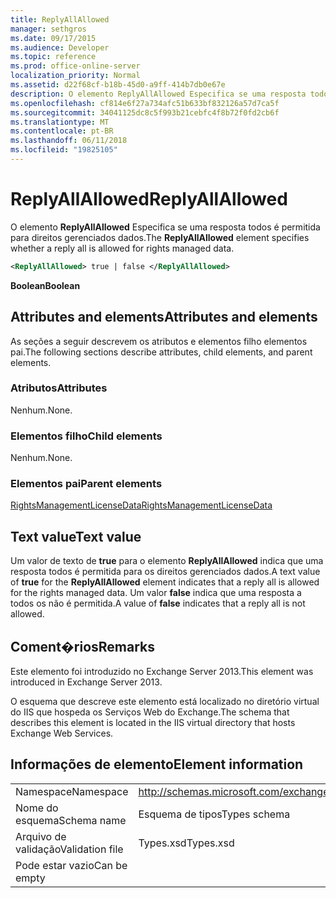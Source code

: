 ```yaml
---
title: ReplyAllAllowed
manager: sethgros
ms.date: 09/17/2015
ms.audience: Developer
ms.topic: reference
ms.prod: office-online-server
localization_priority: Normal
ms.assetid: d22f68cf-b18b-45d0-a9ff-414b7db0e67e
description: O elemento ReplyAllAllowed Especifica se uma resposta todos é permitida para direitos gerenciados dados.
ms.openlocfilehash: cf814e6f27a734afc51b633bf832126a57d7ca5f
ms.sourcegitcommit: 34041125dc8c5f993b21cebfc4f8b72f0fd2cb6f
ms.translationtype: MT
ms.contentlocale: pt-BR
ms.lasthandoff: 06/11/2018
ms.locfileid: "19825105"
---
```

# <a name="replyallallowed"></a><span data-ttu-id="357c6-103">ReplyAllAllowed</span><span class="sxs-lookup"><span data-stu-id="357c6-103">ReplyAllAllowed</span></span>

<span data-ttu-id="357c6-104">O elemento **ReplyAllAllowed** Especifica se uma resposta todos é permitida para direitos gerenciados dados.</span><span class="sxs-lookup"><span data-stu-id="357c6-104">The **ReplyAllAllowed** element specifies whether a reply all is allowed for rights managed data.</span></span> 
  
```XML
<ReplyAllAllowed> true | false </ReplyAllAllowed>
```

 <span data-ttu-id="357c6-105">**Boolean**</span><span class="sxs-lookup"><span data-stu-id="357c6-105">**Boolean**</span></span>
## <a name="attributes-and-elements"></a><span data-ttu-id="357c6-106">Attributes and elements</span><span class="sxs-lookup"><span data-stu-id="357c6-106">Attributes and elements</span></span>

<span data-ttu-id="357c6-107">As seções a seguir descrevem os atributos e elementos filho elementos pai.</span><span class="sxs-lookup"><span data-stu-id="357c6-107">The following sections describe attributes, child elements, and parent elements.</span></span>
  
### <a name="attributes"></a><span data-ttu-id="357c6-108">Atributos</span><span class="sxs-lookup"><span data-stu-id="357c6-108">Attributes</span></span>

<span data-ttu-id="357c6-109">Nenhum.</span><span class="sxs-lookup"><span data-stu-id="357c6-109">None.</span></span>
  
### <a name="child-elements"></a><span data-ttu-id="357c6-110">Elementos filho</span><span class="sxs-lookup"><span data-stu-id="357c6-110">Child elements</span></span>

<span data-ttu-id="357c6-111">Nenhum.</span><span class="sxs-lookup"><span data-stu-id="357c6-111">None.</span></span>
  
### <a name="parent-elements"></a><span data-ttu-id="357c6-112">Elementos pai</span><span class="sxs-lookup"><span data-stu-id="357c6-112">Parent elements</span></span>

[<span data-ttu-id="357c6-113">RightsManagementLicenseData</span><span class="sxs-lookup"><span data-stu-id="357c6-113">RightsManagementLicenseData</span></span>](rightsmanagementlicensedata.md)
  
## <a name="text-value"></a><span data-ttu-id="357c6-114">Text value</span><span class="sxs-lookup"><span data-stu-id="357c6-114">Text value</span></span>

<span data-ttu-id="357c6-115">Um valor de texto de **true** para o elemento **ReplyAllAllowed** indica que uma resposta todos é permitida para os direitos gerenciados dados.</span><span class="sxs-lookup"><span data-stu-id="357c6-115">A text value of **true** for the **ReplyAllAllowed** element indicates that a reply all is allowed for the rights managed data.</span></span> <span data-ttu-id="357c6-116">Um valor **false** indica que uma resposta a todos os não é permitida.</span><span class="sxs-lookup"><span data-stu-id="357c6-116">A value of **false** indicates that a reply all is not allowed.</span></span> 
  
## <a name="remarks"></a><span data-ttu-id="357c6-117">Coment�rios</span><span class="sxs-lookup"><span data-stu-id="357c6-117">Remarks</span></span>

<span data-ttu-id="357c6-118">Este elemento foi introduzido no Exchange Server 2013.</span><span class="sxs-lookup"><span data-stu-id="357c6-118">This element was introduced in Exchange Server 2013.</span></span>
  
<span data-ttu-id="357c6-119">O esquema que descreve este elemento está localizado no diretório virtual do IIS que hospeda os Serviços Web do Exchange.</span><span class="sxs-lookup"><span data-stu-id="357c6-119">The schema that describes this element is located in the IIS virtual directory that hosts Exchange Web Services.</span></span>
  
## <a name="element-information"></a><span data-ttu-id="357c6-120">Informações de elemento</span><span class="sxs-lookup"><span data-stu-id="357c6-120">Element information</span></span>

|||
|:-----|:-----|
|<span data-ttu-id="357c6-121">Namespace</span><span class="sxs-lookup"><span data-stu-id="357c6-121">Namespace</span></span>  <br/> |http://schemas.microsoft.com/exchange/services/2006/types  <br/> |
|<span data-ttu-id="357c6-122">Nome do esquema</span><span class="sxs-lookup"><span data-stu-id="357c6-122">Schema name</span></span>  <br/> |<span data-ttu-id="357c6-123">Esquema de tipos</span><span class="sxs-lookup"><span data-stu-id="357c6-123">Types schema</span></span>  <br/> |
|<span data-ttu-id="357c6-124">Arquivo de validação</span><span class="sxs-lookup"><span data-stu-id="357c6-124">Validation file</span></span>  <br/> |<span data-ttu-id="357c6-125">Types.xsd</span><span class="sxs-lookup"><span data-stu-id="357c6-125">Types.xsd</span></span>  <br/> |
|<span data-ttu-id="357c6-126">Pode estar vazio</span><span class="sxs-lookup"><span data-stu-id="357c6-126">Can be empty</span></span>  <br/> ||
   

